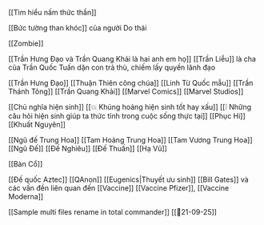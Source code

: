 
[[Tìm hiểu nấm thức thần]]

[[Bức tường than khóc]] của người Do thái

[[Zombie]]

[[Trần Hưng Đạo và Trần Quang Khải là hai anh em họ]]
[[Trần Liễu]] là cha của Trần Quốc Tuấn dặn con trả thù, chiếm lấy quyền lãnh đạo

[[Trần Hưng Đạo]]
[[Thuận Thiên công chúa]]
[[Linh Từ Quốc mẫu]]
[[Trần Thánh Tông]]
[[Trần Quang Khải]]
[[Marvel Comics]]
[[Marvel Studios]]

[[Chủ nghĩa hiện sinh]]
[[💥 Khủng hoảng hiện sinh tốt hay xấu]]
[[❕ Những câu hỏi hiện sinh giúp ta thức tỉnh trong cuộc sống thực tại]]
[[Phục Hi]]
[[Khuất Nguyên]]

[[Ngũ đế Trung Hoa]]
[[Tam Hoàng Trung Hoa]]
[[Tam Vương Trung Hoa]]
[[Ngũ Đế]]
[[Đế Nghiêu]]
[[Đế Thuấn]]
[[Hạ Vũ]]

[[Bàn Cổ]]

[[Đế quốc Aztec]]
[[QAnon]]
[[Eugenics|Thuyết ưu sinh]]
[[Bill Gates]] và các vấn đền liên quan đến [[Vaccine]] [[Vaccine Pfizer]], [[Vaccine Moderna]]

[[Sample multi files rename in total commander]]
[[📝21-09-25]]